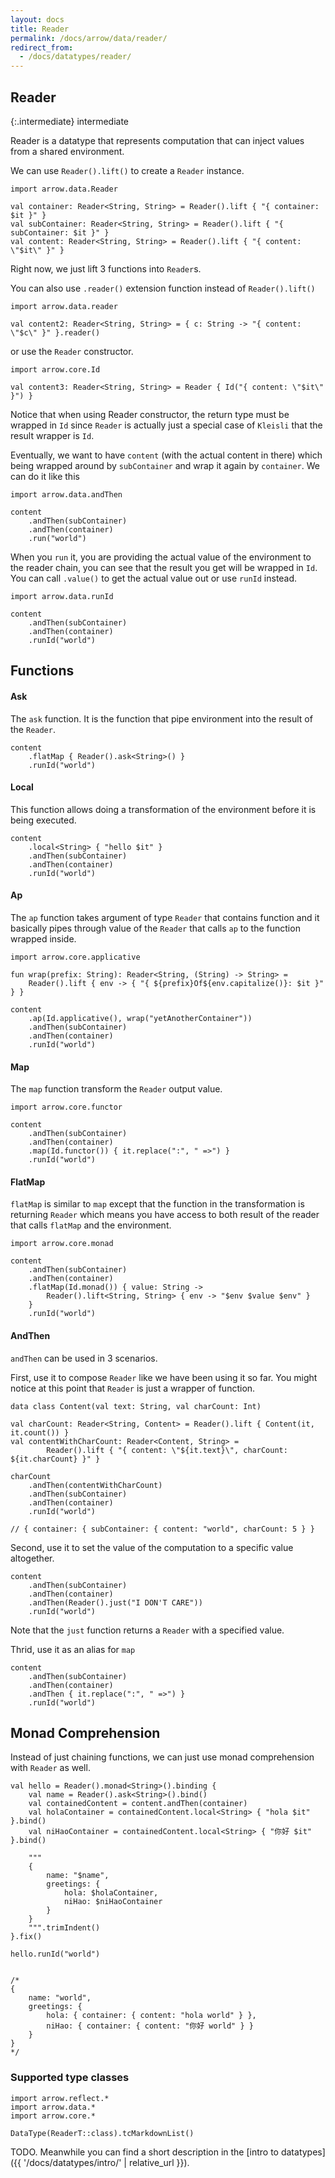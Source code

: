 ```yaml
---
layout: docs
title: Reader
permalink: /docs/arrow/data/reader/
redirect_from:
  - /docs/datatypes/reader/
---
```


## Reader

{:.intermediate}
intermediate

Reader is a datatype that represents computation that can inject values from a shared environment.

We can use `Reader().lift()` to create a `Reader` instance.

```kotlin:ank
import arrow.data.Reader

val container: Reader<String, String> = Reader().lift { "{ container: $it }" }
val subContainer: Reader<String, String> = Reader().lift { "{ subContainer: $it }" }
val content: Reader<String, String> = Reader().lift { "{ content: \"$it\" }" }
```

Right now, we just lift 3 functions into `Reader`s.

You can also use `.reader()` extension function instead of `Reader().lift()`

```kotlin:ank
import arrow.data.reader

val content2: Reader<String, String> = { c: String -> "{ content: \"$c\" }" }.reader()
```

or use the `Reader` constructor.

```kotlin:ank
import arrow.core.Id

val content3: Reader<String, String> = Reader { Id("{ content: \"$it\" }") }
```

Notice that when using Reader constructor, the return type must be wrapped in `Id` since `Reader` is actually just a special case of `Kleisli` that the result wrapper is `Id`.

Eventually, we want to have `content` (with the actual content in there) which being wrapped around by `subContainer` and wrap it again by `container`. We can do it like this

```kotlin:ank
import arrow.data.andThen

content
    .andThen(subContainer)
    .andThen(container)
    .run("world")

```

When you `run` it, you are providing the actual value of the environment to the reader chain, you can see that the result you get will be wrapped in `Id`. You can call `.value()` to get the actual value out or use `runId` instead.


```kotlin:ank
import arrow.data.runId

content
    .andThen(subContainer)
    .andThen(container)
    .runId("world")

```


## Functions

#### Ask
The `ask` function. It is the function that pipe environment into the result of the `Reader`.

```kotlin:ank
content
    .flatMap { Reader().ask<String>() }
    .runId("world")
```

#### Local
This function allows doing a transformation of the environment before it is being executed.

```kotlin:ank
content
    .local<String> { "hello $it" }
    .andThen(subContainer)
    .andThen(container)
    .runId("world")

```

#### Ap
The `ap` function takes argument of type `Reader` that contains function and it basically pipes through value of the `Reader` that calls `ap` to the function wrapped inside.

```kotlin:ank
import arrow.core.applicative

fun wrap(prefix: String): Reader<String, (String) -> String> =
    Reader().lift { env -> { "{ ${prefix}Of${env.capitalize()}: $it }" } }

content
    .ap(Id.applicative(), wrap("yetAnotherContainer"))
    .andThen(subContainer)
    .andThen(container)
    .runId("world")

```

#### Map
The `map` function transform the `Reader` output value.

```kotlin:ank
import arrow.core.functor

content
    .andThen(subContainer)
    .andThen(container)
    .map(Id.functor()) { it.replace(":", " =>") }
    .runId("world")

```

#### FlatMap
`flatMap` is similar to `map` except that the function in the transformation is returning `Reader` which means you have access to both result of the reader that calls `flatMap` and the environment.

```kotlin:ank
import arrow.core.monad

content
    .andThen(subContainer)
    .andThen(container)
    .flatMap(Id.monad()) { value: String ->
        Reader().lift<String, String> { env -> "$env $value $env" }
    }
    .runId("world")

```


#### AndThen
`andThen` can be used in 3 scenarios.

First, use it to compose `Reader` like we have been using it so far. You might notice at this point that `Reader` is just a wrapper of function.

```
data class Content(val text: String, val charCount: Int)

val charCount: Reader<String, Content> = Reader().lift { Content(it, it.count()) }
val contentWithCharCount: Reader<Content, String> =
        Reader().lift { "{ content: \"${it.text}\", charCount: ${it.charCount} }" }

charCount
    .andThen(contentWithCharCount)
    .andThen(subContainer)
    .andThen(container)
    .runId("world")

// { container: { subContainer: { content: "world", charCount: 5 } }
```

Second, use it to set the value of the computation to a specific value altogether.

```kotlin:ank
content
    .andThen(subContainer)
    .andThen(container)
    .andThen(Reader().just("I DON'T CARE"))
    .runId("world")
```

Note that the `just` function returns a `Reader` with a specified value.

Thrid, use it as an alias for `map`

```kotlin:ank
content
    .andThen(subContainer)
    .andThen(container)
    .andThen { it.replace(":", " =>") }
    .runId("world")
```

## Monad Comprehension

Instead of just chaining functions, we can just use monad comprehension with `Reader` as well.

```
val hello = Reader().monad<String>().binding {
    val name = Reader().ask<String>().bind()
    val containedContent = content.andThen(container)
    val holaContainer = containedContent.local<String> { "hola $it" }.bind()
    val niHaoContainer = containedContent.local<String> { "你好 $it" }.bind()

    """
    {
        name: "$name",
        greetings: {
            hola: $holaContainer,
            niHao: $niHaoContainer
        }
    }
    """.trimIndent()
}.fix()

hello.runId("world")


/*
{
    name: "world",
    greetings: {
        hola: { container: { content: "hola world" } },
        niHao: { container: { content: "你好 world" } }
    }
}
*/
```

### Supported type classes

```kotlin:ank:replace
import arrow.reflect.*
import arrow.data.*
import arrow.core.*

DataType(ReaderT::class).tcMarkdownList()
```

TODO. Meanwhile you can find a short description in the [intro to datatypes]({{ '/docs/datatypes/intro/' | relative_url }}).
